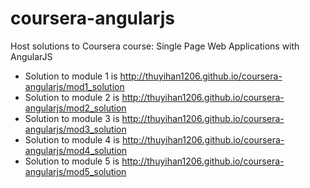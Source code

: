 # coursera-angularjs
Host solutions to Coursera course: Single Page Web Applications with AngularJS

* Solution to module 1 is http://thuyihan1206.github.io/coursera-angularjs/mod1_solution
* Solution to module 2 is http://thuyihan1206.github.io/coursera-angularjs/mod2_solution
* Solution to module 3 is http://thuyihan1206.github.io/coursera-angularjs/mod3_solution
* Solution to module 4 is http://thuyihan1206.github.io/coursera-angularjs/mod4_solution
* Solution to module 5 is http://thuyihan1206.github.io/coursera-angularjs/mod5_solution
